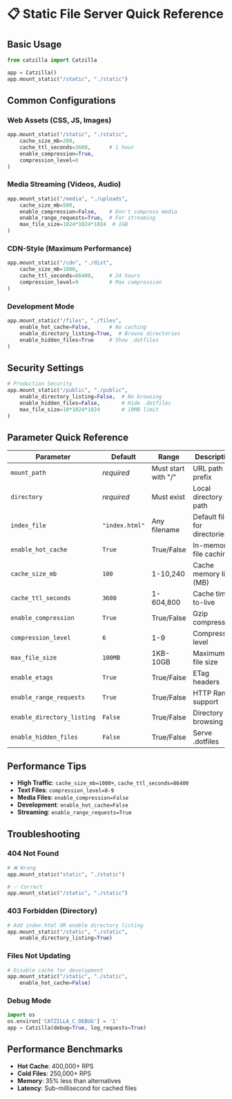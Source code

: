 # 📋 Static File Server Quick Reference

## Basic Usage

```python
from catzilla import Catzilla

app = Catzilla()
app.mount_static("/static", "./static")
```

## Common Configurations

### Web Assets (CSS, JS, Images)
```python
app.mount_static("/static", "./static",
    cache_size_mb=200,
    cache_ttl_seconds=3600,      # 1 hour
    enable_compression=True,
    compression_level=8
)
```

### Media Streaming (Videos, Audio)
```python
app.mount_static("/media", "./uploads",
    cache_size_mb=500,
    enable_compression=False,    # Don't compress media
    enable_range_requests=True,  # For streaming
    max_file_size=1024*1024*1024  # 1GB
)
```

### CDN-Style (Maximum Performance)
```python
app.mount_static("/cdn", "./dist",
    cache_size_mb=1000,
    cache_ttl_seconds=86400,     # 24 hours
    compression_level=9          # Max compression
)
```

### Development Mode
```python
app.mount_static("/files", "./files",
    enable_hot_cache=False,      # No caching
    enable_directory_listing=True,  # Browse directories
    enable_hidden_files=True     # Show .dotfiles
)
```

## Security Settings

```python
# Production Security
app.mount_static("/public", "./public",
    enable_directory_listing=False,  # No browsing
    enable_hidden_files=False,       # Hide .dotfiles
    max_file_size=10*1024*1024       # 10MB limit
)
```

## Parameter Quick Reference

| Parameter | Default | Range | Description |
|-----------|---------|-------|-------------|
| `mount_path` | *required* | Must start with "/" | URL path prefix |
| `directory` | *required* | Must exist | Local directory path |
| `index_file` | `"index.html"` | Any filename | Default file for directories |
| `enable_hot_cache` | `True` | True/False | In-memory file caching |
| `cache_size_mb` | `100` | 1-10,240 | Cache memory limit (MB) |
| `cache_ttl_seconds` | `3600` | 1-604,800 | Cache time-to-live |
| `enable_compression` | `True` | True/False | Gzip compression |
| `compression_level` | `6` | 1-9 | Compression level |
| `max_file_size` | `100MB` | 1KB-10GB | Maximum file size |
| `enable_etags` | `True` | True/False | ETag headers |
| `enable_range_requests` | `True` | True/False | HTTP Range support |
| `enable_directory_listing` | `False` | True/False | Directory browsing |
| `enable_hidden_files` | `False` | True/False | Serve .dotfiles |

## Performance Tips

- **High Traffic**: `cache_size_mb=1000+`, `cache_ttl_seconds=86400`
- **Text Files**: `compression_level=8-9`
- **Media Files**: `enable_compression=False`
- **Development**: `enable_hot_cache=False`
- **Streaming**: `enable_range_requests=True`

## Troubleshooting

### 404 Not Found
```python
# ❌ Wrong
app.mount_static("static", "./static")

# ✅ Correct
app.mount_static("/static", "./static")
```

### 403 Forbidden (Directory)
```python
# Add index.html OR enable directory listing
app.mount_static("/static", "./static",
    enable_directory_listing=True)
```

### Files Not Updating
```python
# Disable cache for development
app.mount_static("/static", "./static",
    enable_hot_cache=False)
```

### Debug Mode
```python
import os
os.environ['CATZILLA_C_DEBUG'] = '1'
app = Catzilla(debug=True, log_requests=True)
```

## Performance Benchmarks

- **Hot Cache**: 400,000+ RPS
- **Cold Files**: 250,000+ RPS
- **Memory**: 35% less than alternatives
- **Latency**: Sub-millisecond for cached files
